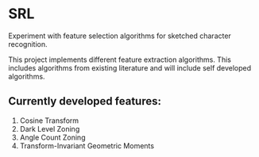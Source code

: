 SRL
===

Experiment with feature selection algorithms for sketched character recognition.

This project implements different feature extraction algorithms. This includes algorithms from existing literature and will include self developed algorithms.

Currently developed features:
-----------------------------

1. Cosine Transform
2. Dark Level Zoning
3. Angle Count Zoning
4. Transform-Invariant Geometric Moments